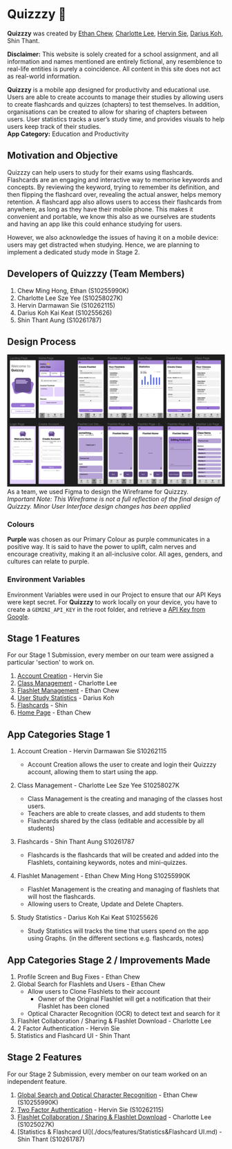 # Quizzzy 📖
**Quizzzy** was created by [Ethan Chew](https://github.com/Ethan-Chew), [Charlotte Lee](https://github.com/mellamadrama), [Hervin Sie](https://github.com/KurvyHerv), [Darius Koh](https://github.com/dariusKoh), Shin Thant.

**Disclaimer:** This website is solely created for a school assignment, and all information and names mentioned are entirely fictional, any resemblence to real-life entities is purely a coincidence. All content in this site does not act as real-world information.

**Quizzzy** is a mobile app designed for productivity and educational use. Users are able to create accounts to manage their studies by allowing users to create flashcards and quizzes (chapters) to test themselves. In addition, organisations can be created to allow for sharing of chapters between users. User statistics tracks a user’s study time, and provides visuals to help users keep track of their studies.  
**App Category:** Education and Productivity  

## Motivation and Objective
Quizzzy can help users to study for their exams using flashcards. Flashcards are an engaging and interactive way to memorise keywords and concepts. By reviewing the keyword, trying to remember its definition, and then flipping the flashcard over, revealing the actual answer, helps memory retention. A flashcard app also allows users to access their flashcards from anywhere, as long as they have their mobile phone. This makes it convenient and portable, we know this also as we ourselves are students and having an app like this could enhance studying for users. 

However, we also acknowledge the issues of having it on a mobile device: users may get distracted when studying. Hence, we are planning to implement a dedicated study mode in Stage 2.

## Developers of Quizzzy (Team Members)
1. Chew Ming Hong, Ethan (S10255990K)
2. Charlotte Lee Sze Yee (S10258027K)
3. Hervin Darmawan Sie (S10262115)
4. Darius Koh Kai Keat (S10255626)
5. Shin Thant Aung (S10261787)

## Design Process
![Figma High-Fidelity Wireframe](./images/FigmaHighFid.png)  
As a team, we used Figma to design the Wireframe for Quizzzy.  
_Important Note: This Wireframe is not a full reflection of the final design of Quizzzy. Minor User Interface design changes has been applied_

### Colours
**Purple** was chosen as our Primary Colour as purple communicates in a positive way. It is said to have the power to uplift, calm nerves and encourage creativity, making it an all-inclusive color. All ages, genders, and cultures can relate to purple.

### Environment Variables
Environment Variables were used in our Project to ensure that our API Keys were kept secret. For **Quizzzy** to work locally on your device, you have to create a `GEMINI_API_KEY` in the root folder, and retrieve a [API Key from Google](https://ai.google.dev/).

## Stage 1 Features
For our Stage 1 Submission, every member on our team were assigned a particular 'section' to work on.  
1. [Account Creation](./docs/features/AccountCreation.md) - Hervin Sie
2. [Class Management](./docs/features/ClassManagement.md) - Charlotte Lee
3. [Flashlet Management](./docs/features/FlashletManagement.md) - Ethan Chew
4. [User Study Statistics](./docs/features/StudyStatistics.md) - Darius Koh
5. [Flashcards](./docs/features/Flashcards.md) - Shin
6. [Home Page](./docs/features/HomePage.md) - Ethan Chew

## App Categories Stage 1

1. Account Creation - Hervin Darmawan Sie S10262115
    - Account Creation allows the user to create and login their Quizzzy account, allowing them to start using the app.

2. Class Management - Charlotte Lee Sze Yee S10258027K
    - Class Management is the creating and managing of the classes host users.
    - Teachers are able to create classes, and add students to them
    - Flashcards shared by the class (editable and accessible by all students)

3. Flashcards - Shin Thant Aung S10261787
    - Flashcards is the flashcards that will be created and added into the Flashlets, containing keywords, notes and mini-quizzes.

4. Flashlet Management - Ethan Chew Ming Hong S10255990K
    - Flashlet Management is the creating and managing of flashlets that will host the flashcards.
    - Allowing users to Create, Update and Delete Chapters.

5. Study Statistics - Darius Koh Kai Keat S10255626
    - Study Statistics will tracks the time that users spend on the app using Graphs. (in the different sections e.g. flashcards, notes)

## App Categories Stage 2 / Improvements Made
1. Profile Screen and Bug Fixes - Ethan Chew
2. Global Search for Flashlets and Users - Ethan Chew
    - Allow users to Clone Flashlets to their account
        - Owner of the Original Flashlet will get a notification that their Flashlet has been cloned
    - Optical Character Recognition (OCR) to detect text and search for it
3. Flashlet Collaboration / Sharing & Flashlet Download - Charlotte Lee
4. 2 Factor Authentication - Hervin Sie
5. Statistics and Flashcard UI - Shin Thant

## Stage 2 Features
For our Stage 2 Submission, every member on our team worked on an independent feature.
1. [Global Search and Optical Character Recognition](./docs/features/GlobalSearch.md) - Ethan Chew (S10255990K)
2. [Two Factor Authentication](./docs/features/2FA.md) - Hervin Sie (S10262115)
3. [Flashlet Collaboration / Sharing & Flashlet Download](./docs/features/FlashletSharing&Downloading.md) - Charlotte Lee (S1025027K)
4. [Statistics & Flashcard UI](./docs/features/Statistics&Flashcard UI.md) - Shin Thant (S10261787)

